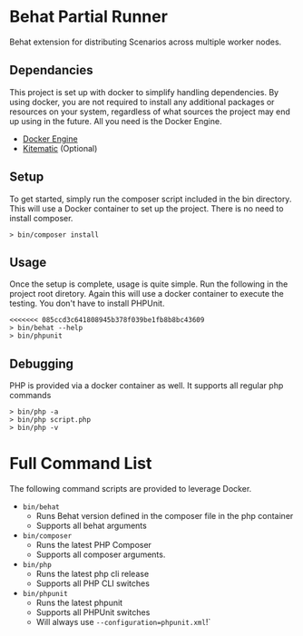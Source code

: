 # Behat Partial Runner
Behat extension for distributing Scenarios across multiple worker nodes.

## Dependancies
This project is set up with docker to simplify handling dependencies. By using docker, you are not required to install any additional packages or resources on your system, regardless of what sources the project may end up using in the future. All you need is the Docker Engine. 
- [Docker Engine](https://docs.docker.com/engine/installation/)
- [Kitematic](https://kitematic.com/) (Optional)

## Setup
To get started, simply run the composer script included in the bin directory. This will use a Docker container to set up the project. There is no need to install composer.

```
> bin/composer install
```

## Usage
Once the setup is complete, usage is quite simple. Run the following in the project root diretory. Again this will use a docker container to execute the testing. You don't have to install PHPUnit.
```
<<<<<<< 085ccd3c641808945b378f039be1fb8b8bc43609
> bin/behat --help
> bin/phpunit
```

## Debugging
PHP is provided via a docker container as well. It supports all regular php commands

```
> bin/php -a
> bin/php script.php
> bin/php -v
```

# Full Command List
The following command scripts are provided to leverage Docker.

- `bin/behat`
  - Runs Behat version defined in the composer file in the php container
  - Supports all behat arguments
- `bin/composer`
  - Runs the latest PHP Composer
  - Supports all composer arguments.
- `bin/php`
  - Runs the latest php cli release
  - Supports all PHP CLI switches
- `bin/phpunit`
  - Runs the latest phpunit
  - Supports all PHPUnit switches
  - Will always use `--configuration=phpunit.xml`!`
